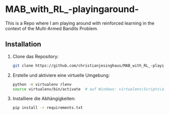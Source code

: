 # MAB_with_RL_-playingaround-
This is a Repo where I am playing around with reinforced learning in the context of the Multi-Armed Bandits Problem.


## Installation

1. Clone das Repository:
   ```bash
   git clone https://github.com/christianjesinghaus/MAB_with_RL_-playingaround-.git
   ```
2. Erstelle und aktiviere eine virtuelle Umgebung:
   ```bash
   python -m virtualenv rlenv
   source virtualenv/bin/activate  # auf Windows: virtualenv\Scripts\activate
   ```
3. Installiere die Abhängigkeiten:
   ```bash
   pip install -r requirements.txt
   ```

